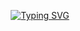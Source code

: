 <div align="center">
  
  [![Typing SVG](https://readme-typing-svg.herokuapp.com?font=Consolas&weight=700&duration=4000&pause=1000&color=292526&center=true&vCenter=true&multiline=true&width=400&height=60&lines=%F0%9F%91%8B+Welcome+to+watchstep's+GitHub!+;I'm+Interested+%E2%AD%90+in+ML+%26+Mobile!+)](https://git.io/typing-svg)
  
</div>
